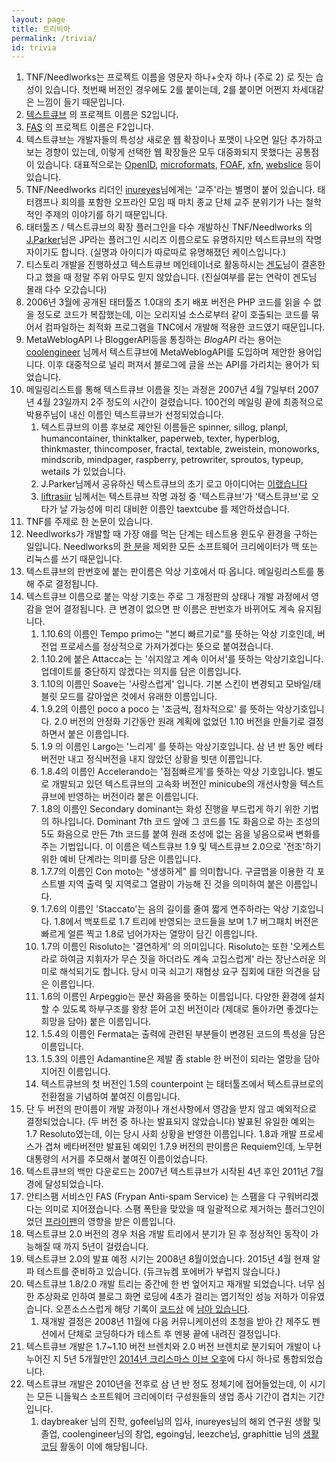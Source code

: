 ```yaml
---
layout: page
title: 트리비아
permalink: /trivia/
id: trivia
---
```


 1. TNF/Needlworks는 프로젝트 이름을 영문자 하나+숫자 하나 (주로 2) 로 짓는 습성이 있습니다. 첫번째 버전인 경우에도 2를 붙이는데, 2를 붙이면 어쩐지 차세대같은 느낌이 들기 때문입니다.
 1. [텍스트큐브](http://www.textcube.org) 의 프로젝트 이름은 S2입니다.
 1. [FAS](http://antispam.textcube.org) 의 프로젝트 이름은 F2입니다.
 1. 텍스트큐브는 개발자들의 특성상 새로운 웹 확장이나 포맷이 나오면 일단 추가하고 보는 경향이 있는데, 이렇게 선택한 웹 확장들은 모두 대중화되지 못했다는 공통점이 있습니다. 대표적으로는 [OpenID](http://openid.net), [microformats](http://microformats.org), [FOAF](http://www.foaf-project.org), [xfn](http://gmpg.org/xfn/), [webslice](http://windows.microsoft.com/en-us/windows/web-slices-faq#1TC=windows-7)  등이 있습니다.
 1. TNF/Needlworks 리더인 [inureyes](http://forest.nubimaru.com)님에게는 '교주'라는 별명이 붙어 있습니다. 태터캠프나 회의를 포함한 오프라인 모임 때 마치 종교 단체 교주 분위기가 나는 철학적인 주제의 이야기를 하기 때문입니다.
 1. 태터툴즈 / 텍스트큐브의 확장 플러그인을 다수 개발하신 TNF/Needlworks 의 [J.Parker](http://create74.com)님은 JP라는 플러그인 시리즈 이름으로도 유명하지만 텍스트큐브의 작명자이기도 합니다. (실명과 아이디가 따로따로 유명해졌던 케이스입니다.)
 1. 티스토리 개발을 진행하셨고 텍스트큐브 메인테이너로 활동하시는 [겐도](http://gendoh.tistory.com)님이 결혼한다고 했을 때 정말 주위 아무도 믿지 않았습니다. (진실여부를 묻는 연락이 겐도님 몰래 다수 오갔습니다)
 1. 2006년 3월에 공개된 태터툴즈 1.0대의 초기 배포 버전은 PHP 코드를 읽을 수 없을 정도로 코드가 복잡했는데, 이는 오리지널 소스로부터 같이 호출되는 코드를 묶어서 컴파일하는 최적화 프로그램을 TNC에서 개발해 적용한 코드였기 때문입니다.
 1. MetaWeblogAPI 나 BloggerAPI등을 통칭하는 *BlogAPI* 라는 용어는 [coolengineer](http://coolengineer.com) 님께서 텍스트큐브에 MetaWeblogAPI를 도입하며 제안한 용어입니다. 이후 대중적으로 널리 퍼져서 블로그에 글을 쓰는 API를 가리치는 용어가 되었습니다.
 1. 메일링리스트를 통해 텍스트큐브 이름을 짓는 과정은 2007년 4월 7일부터 2007년 4월 23일까지 2주 정도의 시간이 걸렸습니다. 100건의 메일링 끝에 최종적으로 박용주님이 내신 이름인 텍스트큐브가 선정되었습니다.
    1. 텍스트큐브의 이름 후보로 제안된 이름들은 spinner, sillog, planpl, humancontainer, thinktalker, paperweb, texter, hyperblog, thinkmaster, thincomposer, fractal, textable, zweistein, monoworks, mindscrib, mindpager, raspberry, petrowriter, sproutos, typeup, wetails 가 있었습니다.
    1. J.Parker님께서 공유하신 텍스트큐브의 초기 로고 아이디어는 [이랬습니다](http://create74.com/temp/textcube.swf)
    1. [liftrasiir](http://j.mearie.org) 님께서는 텍스트큐브 작명 과정 중 '텍스트큐브'가 '택스트큐브'로 오타가 날 가능성에 미리 대비한 이름인 taextcube 를 제안하셨습니다.
 1. TNF를 주제로 한 논문이 있습니다.
 1. Needlworks가 개발할 때 가장 애를 먹는 단계는 테스트용 윈도우 환경을 구하는 일입니다. Needlworks의 [한 분](http://daybreaker.info)을 제외한 모든 소프트웨어 크리에이터가 맥 또는 리눅스를 쓰기 때문입니다.
 1. 텍스트큐브의 판번호에 붙는 판이름은 악상 기호에서 따 옵니다. 메일링리스트를 통해 주로 결정됩니다. 
 1. 텍스트큐브 이름으로 붙는 악상 기호는 주로 그 개정판의 상태나 개발 과정에서 영감을 얻어 결정됩니다. 큰 변경이 없으면 판 이름은 판번호가 바뀌어도 계속 유지됩니다.
    1. 1.10.6의 이름인 Tempo primo는 "본디 빠르기로"를 뜻하는 악상 기호인데, 버전업 프로세스를 정상적으로 가져가겠다는 뜻으로 붙여졌습니다.
    1. 1.10.2에 붙은 Attacca는 는 '쉬지않고 계속 이어서'를 뜻하는 악상기호입니다. 업데이트를 중단하지 않겠다는 의지를 담은 이름입니다.
    1. 1.10의 이름인 Soave는 '사랑스럽게' 입니다. 기본 스킨이 변경되고 모바일/태블릿 모드를 갈아엎은 것에서 유래한 이름입니다.
    1. 1.9.2의 이름인 poco a poco 는 '조금씩, 점차적으로' 를 뜻하는 악상기호입니다. 2.0 버전의 안정화 기간동안 원래 계획에 없었던 1.10 버전을 만들기로 결정하면서 붙은 이름입니다. 
    1. 1.9 의 이름인 Largo는 '느리게' 를 뜻하는 악상기호입니다. 삼 년 반 동안 베타버전만 내고 정식버전을 내지 않았던 상황을 빗댄 이름입니다.
    1. 1.8.4의 이름인 Accelerando는 '점점빠르게'를 뜻하는 악상 기호입니다. 별도로 개발되고 있던 텍스트큐브의 고속화 버전인 minicube의 개선사항을 텍스트큐브에 반영하는 버전이라 붙은 이름입니다.
    1. 1.8의 이름인 Secondary dominant는 화성 진행을 부드럽게 하기 위한 기법의 하나입니다. Dominant 7th 코드 앞에 그 코드를 1도 화음으로 하는 조성의 5도 화음으로 만든 7th 코드를 붙여 원래 조성에 없는 음을 넣음으로써 변화를 주는 기법입니다. 이 이름은 텍스트큐브 1.9 및 텍스트큐브 2.0으로 '전조'하기 위한 예비 단계라는 의미를 담은 이름입니다.
    1. 1.7.7의 이름인 Con moto는 "생생하게" 를 의미합니다. 구글맵을 이용한 각 포스트별 지역 출력 및 지역로그 열람이 가능해 진 것을 의미하여 붙은 이름입니다.
    1. 1.7.6의 이름인 'Staccato'는 음의 길이를 줄여 짧게 연주하라는 악상 기호입니다. 1.8에서 백포트로 1.7 트리에 반영되는 코드들을 보며 1.7 버그패치 버전은 빠르게 얼른 찍고 1.8로 넘어가자는 열망이 담긴 이름입니다. 
    1. 1.7의 이름인 Risoluto는 '결연하게' 의 의미입니다. Risoluto는 또한 '오케스트라로 하여금 지휘자가 무슨 짓을 하더라도 계속 고집스럽게' 라는 장난스러운 의미로 해석되기도 합니다. 당시 미국 쇠고기 재협상 요구 집회에 대한 의견을 담은 이름입니다.
    1. 1.6의 이름인 Arpeggio는 분산 화음을 뜻하는 이름입니다. 다양한 환경에 설치할 수 있도록 하부구조를 왕창 뜯어 고친 버전이라 (제대로 돌아가면 좋겠다는 희망을 담아) 붙은 이름입니다.
    1. 1.5.4의 이름인 Fermata는 출력에 관련된 부분들이 변경된 코드의 특성을 담은 이름입니다.
    1. 1.5.3의 이름인 Adamantine은 제발 좀 stable 한 버전이 되라는 열망을 담아 지어진 이름입니다.
    1. 텍스트큐브의 첫 버전인 1.5의 counterpoint 는 태터툴즈에서 텍스트큐브로의 전환점을 기념하여 붙여진 이름입니다.
 1. 단 두 버전의 판이름이 개발 과정이나 개선사항에서 영감을 받지 않고 예외적으로 결정되었습니다. (두 버전 중 하나는 발표되지 않았습니다) 발표된 유일한 예외는 1.7 Resoluto였는데, 이는 당시 사회 상황을 반영한 이름입니다. 1.8과 개발 프로세스가 겹쳐 베타버전만 발표된 예외인 1.7.9 버전의 판이름은 Requiem인데, 노무현대통령의 서거를 추모해서 붙여진 이름이었습니다.
 1. 텍스트큐브의 백만 다운로드는 2007년 텍스트큐브가 시작된 4년 후인 2011년 7월 경에 달성되었습니다. 
 1. 안티스팸 서비스인 FAS (Frypan Anti-spam Service) 는 스팸을 다 구워버리겠다는 의미로 지어졌습니다. 스팸 폭탄을 맞았을 때 일괄적으로 제거하는 플러그인이었던 [프라이팬](http://notice.textcube.org/ko/121)의 영향을 받은 이름입니다.
 1. 텍스트큐브 2.0 버전의 경우 처음 개발 트리에서 분기가 된 후 정상적인 동작이 가능해질 때 까지 5년이 걸렸습니다.
 1. 텍스트큐브 2.0의 발표 예정 시기는 2008년 8월이었습니다. 2015년 4월 현재 알파 테스트를 준비하고 있습니다. (듀크뉴켐 포에버가 부럽지 않습니다.)
 1. 텍스트큐브 1.8/2.0 개발 트리는 중간에 한 번 엎어지고 재개발 되었습니다. 너무 심한 추상화로 인하여 블로그 화면 로딩에 4초가 걸리는 엽기적인 성능 저하가 이유였습니다. 오픈소스스럽게 해당 기록이 [코드상](https://github.com/Needlworks/Textcube/tree/2.0-test) 에 [남아 있습니다](https://github.com/Needlworks/Textcube/tree/1.8-blackhistory1).
    1. 재개발 결정은 2008년 11월에 다음 커뮤니케이션의 초청을 받아 간 제주도 펜션에서 단체로 코딩하다가 테스트 후 멘붕 끝에 내려진 결정입니다.
 1. 텍스트큐브 개발은 1.7~1.10 버전 브렌치와 2.0 버전 브렌치로 분기되어 개발이 나누어진 지 5년 5개월만인 [2014년 크리스마스 이브 오후](http://notice.textcube.org/ko/264)에 다시 하나로 통합되었습니다.
 1. 텍스트큐브 개발은 2010년을 전후로 삼 년 반 정도 정체기에 접어들었는데, 이 시기는 모든 니들웍스 소프트웨어 크리에이터 구성원들의 생업 종사 기간이 겹치는 기간입니다.
    1. daybreaker 님의 진학, gofeel님의 입사, inureyes님의 해외 연구원 생활 및 졸업, coolengineer님의 창업, egoing님, leezche님, graphittie 님의 [생활코딩](http://opentutiorials.org) 활동이 이에 해당됩니다.
 
